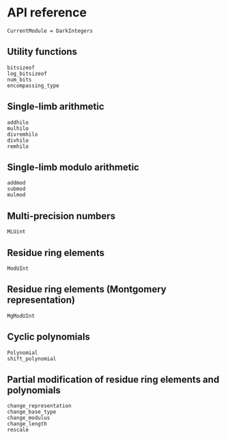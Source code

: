 # API reference

```@meta
CurrentModule = DarkIntegers
```

## Utility functions

```@docs
bitsizeof
log_bitsizeof
num_bits
encompassing_type
```


## Single-limb arithmetic

```@docs
addhilo
mulhilo
divremhilo
divhilo
remhilo
```


## Single-limb modulo arithmetic

```@docs
addmod
submod
mulmod
```


## Multi-precision numbers

```@docs
MLUint
```


## Residue ring elements

```@docs
ModUInt
```


## Residue ring elements (Montgomery representation)

```@docs
MgModUInt
```


## Cyclic polynomials

```@docs
Polynomial
shift_polynomial
```

## Partial modification of residue ring elements and polynomials

```@docs
change_representation
change_base_type
change_modulus
change_length
rescale
```
